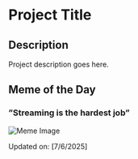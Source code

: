 # Project Title

## Description

Project description goes here.

## Meme of the Day

### ”Streaming is the hardest job”
![Meme Image](https://i.redd.it/6yvmeor65naf1.gif)

Updated on: [7/6/2025]